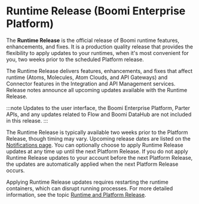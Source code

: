 #  Runtime Release (Boomi Enterprise Platform)

<head>
  <meta name="guidename" content="Platform"/>
  <meta name="context" content="GUID-887cd0a8-7936-4855-bd18-959990778913"/>
</head>


The **Runtime Release** is the official release of Boomi runtime features, enhancements, and fixes. It is a production quality release that provides the flexibility to apply updates to your runtimes, when it's most convenient for you, two weeks prior to the scheduled Platform release.

The Runtime Release delivers features, enhancements, and fixes that affect runtime (Atoms, Molecules, Atom Clouds, and API Gateways) and Connector features in the Integration and API Management services. Release notes announce all upcoming updates available with the Runtime Release.

:::note
Updates to the user interface, the Boomi Enterprise Platform, Parter APIs, and any updates related to Flow and Boomi DataHub are not included in this release.
:::

The Runtime Release is typically available two weeks prior to the Platform Release, though timing may vary. Upcoming release dates are listed on the [Notifications page](https://stats.boomi.com/notifications/). You can optionally choose to apply Runtime Release updates at any time up until the next Platform Release. If you do not apply Runtime Release updates to your account before the next Platform Release, the updates are automatically applied when the next Platform Release occurs. 

Applying Runtime Release updates requires restarting the runtime containers, which can disrupt running processes. For more detailed information, see the topic [Runtime and Platform Release](/docs/Atomsphere/Platform/atm-Runtime_and_Atomsphere_releases_8aa6b48e-b0b6-4382-8ffa-a7cf23f0314f.md).